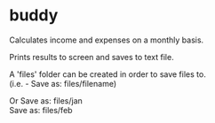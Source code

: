 # buddy
Calculates income and expenses on a monthly basis.

Prints results to screen and saves to text file.  

A 'files' folder can be created in order to save files to.  
(i.e. - Save as: files/filename)  

Or
Save as: files/jan  
Save as: files/feb

